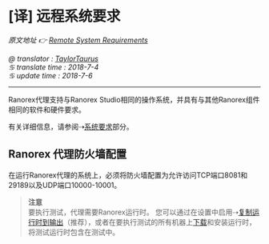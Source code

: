 # [译] 远程系统要求

*原文地址 👉 [Remote System Requirements][0]*

*@ translator : [TaylorTaurus](https://github.com/taylortaurus)*    
*♋ translate time : 2018-7-4*  
*♋ update time : 2018-7-6*

---

Ranorex代理支持与Ranorex Studio相同的操作系统，并具有与其他Ranorex组件相同的软件和硬件要求。

有关详细信息，请参阅⇢[系统要求][1]部分。

## Ranorex 代理防火墙配置  

在运行Ranorex代理的系统上，必须将防火墙配置为允许访问TCP端口8081和29189以及UDP端口10000-10001。

> **注意**  
> 要执行测试，代理需要Ranorex运行时。 您可以通过在设置中启用⇢[复制运行时到输出][2]（推荐），或者在要执行测试的所有机器上[下载][3]和安装运行时，将测试运行时包含在测试中。

[0]: https://www.ranorex.com/help/latest/ranorex-remote/remote-system-requirements
[1]: ..\\..\\..\\Ranorex_Studio_system_details\System_requirements\index.html
[2]: ..\\..\\..\\Ranorex_Studio_system_details\Settings_and_configuration\[译]Ranorex录制器设置.html
[3]: https://www.ranorex.com/download-archive/









